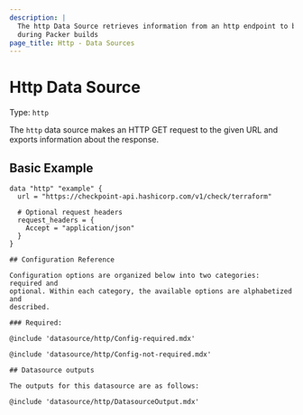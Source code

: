 ```yaml
---
description: |
  The http Data Source retrieves information from an http endpoint to be used
  during Packer builds
page_title: Http - Data Sources
---
```


<BadgesHeader>
  <PluginBadge type="official" />
  <PluginBadge type="hcp_packer_ready" />
</BadgesHeader>

# Http Data Source

Type: `http`

The `http` data source makes an HTTP GET request to the given URL and exports information about the response.


## Basic Example

```hcl 
data "http" "example" {
  url = "https://checkpoint-api.hashicorp.com/v1/check/terraform"

  # Optional request headers
  request_headers = {
    Accept = "application/json"
  }
}

## Configuration Reference

Configuration options are organized below into two categories: required and
optional. Within each category, the available options are alphabetized and
described.

### Required:

@include 'datasource/http/Config-required.mdx'

@include 'datasource/http/Config-not-required.mdx'

## Datasource outputs

The outputs for this datasource are as follows:

@include 'datasource/http/DatasourceOutput.mdx'
